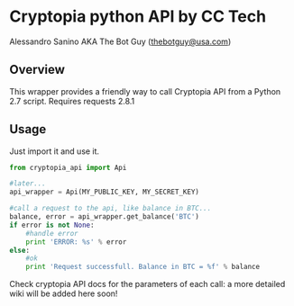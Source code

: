 # Cryptopia python API by CC Tech
Alessandro Sanino AKA The Bot Guy (thebotguy@usa.com)

## Overview
This wrapper provides a friendly way to call Cryptopia API from a Python 2.7 script. Requires requests 2.8.1

## Usage
Just import it and use it.
``` python
from cryptopia_api import Api

#later...
api_wrapper = Api(MY_PUBLIC_KEY, MY_SECRET_KEY)

#call a request to the api, like balance in BTC...
balance, error = api_wrapper.get_balance('BTC')
if error is not None:
    #handle error
    print 'ERROR: %s' % error
else:
    #ok
    print 'Request successfull. Balance in BTC = %f' % balance
```

Check cryptopia API docs for the parameters of each call: a more detailed wiki will be added here soon!